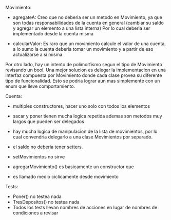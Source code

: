 Movimiento:

- agregateA:
Creo que no deberia ser un metodo en Movimiento,
ya que son todas responsabilidades de la cuenta en general
(cambiar su saldo y agregar un elemento a una lista interna)
Por lo cual deberia ser implementado desde la cuenta misma

- calcularValor: Es raro que un movimiento calcule el valor
de una cuenta, a lo sumo la cuenta deberia tomar un movimiento
y a partir de eso actualizarse a si misma.

Por otro lado, hay un intento de polimorfismo segun el tipo de Movimiento revisando un bool. 
Una mejor solucion es delegar la implementacion en una interfaz compuesta por Movimiento donde cada clase provea su diferente tipo de funcionalidad.
Esto se podria lograr aun mas simplemente con un enum
que lleve comportamiento.

Cuenta:

- multiples constructores, hacer uno solo
con todos los elementos

- sacar y poner tienen mucha logica repetida
ademas son metodos muy largos que pueden ser delegados

- hay mucha logica de manipulacion de la lista de movimientos, por lo cual convendria delegarlo a una clase
Movimientos por separado.

- el saldo no deberia tener setters.

- setMovimientos no sirve

- agregarMovimiento() es basicamente un constructor que
- es llamado medio ciclicamente desde movimiento 

Tests: 

- Poner() no testea nada
- TresDepositos() no testea nada
- Todos los tests llevan nombres de acciones 
en lugar de nombres de condiciones a revisar